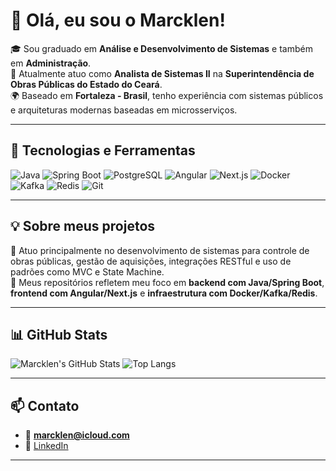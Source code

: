 # 👋 Olá, eu sou o Marcklen!

🎓 Sou graduado em **Análise e Desenvolvimento de Sistemas** e também em **Administração**.  
💼 Atualmente atuo como **Analista de Sistemas II** na **Superintendência de Obras Públicas do Estado do Ceará**.  
🌍 Baseado em **Fortaleza - Brasil**, tenho experiência com sistemas públicos e arquiteturas modernas baseadas em microsserviços.

---

## 🚀 Tecnologias e Ferramentas

![Java](https://img.shields.io/badge/Java-ED8B00?style=flat&logo=java&logoColor=white)
![Spring Boot](https://img.shields.io/badge/SpringBoot-6DB33F?style=flat&logo=springboot&logoColor=white)
![PostgreSQL](https://img.shields.io/badge/PostgreSQL-316192?style=flat&logo=postgresql&logoColor=white)
![Angular](https://img.shields.io/badge/Angular-DD0031?style=flat&logo=angular&logoColor=white)
![Next.js](https://img.shields.io/badge/Next.js-000000?style=flat&logo=nextdotjs&logoColor=white)
![Docker](https://img.shields.io/badge/Docker-2496ED?style=flat&logo=docker&logoColor=white)
![Kafka](https://img.shields.io/badge/Kafka-231F20?style=flat&logo=apachekafka&logoColor=white)
![Redis](https://img.shields.io/badge/Redis-DC382D?style=flat&logo=redis&logoColor=white)
![Git](https://img.shields.io/badge/Git-F05032?style=flat&logo=git&logoColor=white)

---

## 💡 Sobre meus projetos

🔧 Atuo principalmente no desenvolvimento de sistemas para controle de obras públicas, gestão de aquisições, integrações RESTful e uso de padrões como MVC e State Machine.  
📁 Meus repositórios refletem meu foco em **backend com Java/Spring Boot**, **frontend com Angular/Next.js** e **infraestrutura com Docker/Kafka/Redis**.

---

## 📊 GitHub Stats

![Marcklen's GitHub Stats](https://github-readme-stats.vercel.app/api?username=Marcklen&show_icons=true&theme=default)
![Top Langs](https://github-readme-stats.vercel.app/api/top-langs/?username=Marcklen&layout=compact&theme=default)

---

## 📫 Contato

- 📧 **marcklen@icloud.com**  
- 🔗 [LinkedIn](https://www.linkedin.com/in/marcklenguimaraes/)

---
